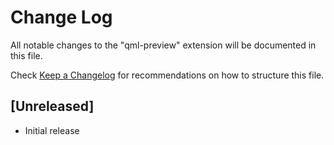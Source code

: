 # Change Log

All notable changes to the "qml-preview" extension will be documented in this file.

Check [Keep a Changelog](http://keepachangelog.com/) for recommendations on how to structure this file.

## [Unreleased]

- Initial release